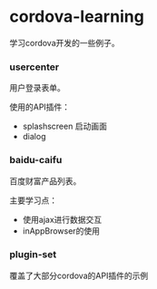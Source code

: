 cordova-learning
================

学习cordova开发的一些例子。

### usercenter
用户登录表单。

使用的API插件：

- splashscreen 启动画面
- dialog 

### baidu-caifu
百度财富产品列表。

主要学习点：

- 使用ajax进行数据交互
- inAppBrowser的使用

### plugin-set

覆盖了大部分cordova的API插件的示例
